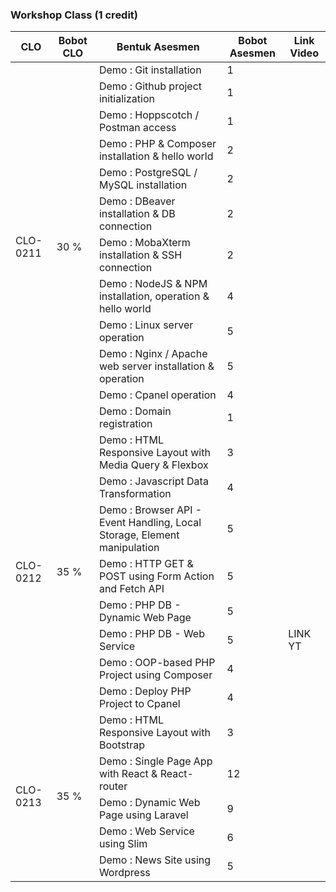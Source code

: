 ### Workshop Class (1 credit)

<table>
    <thead>
        <tr>
            <th>CLO</th>
            <th>Bobot CLO</th>
            <th>Bentuk Asesmen</th>
            <th>Bobot Asesmen</th>
            <th>Link Video</th>
        </tr>
    </thead>
    <tbody>
        <tr>
            <td rowspan=13>CLO-0211</td>
            <td rowspan=13>30 %</td>
        </tr>
        <tr>
            <td>Demo : Git installation</td><td>1</td><td></td>
        </tr>
        <tr>
            <td>Demo : Github project initialization</td><td>1</td>
        </tr>
        <tr>
            <td>Demo : Hoppscotch / Postman access</td><td>1</td>
        </tr>
        <tr>
            <td>Demo : PHP & Composer installation & hello world</td><td>2</td>
        </tr>
        <tr>
            <td>Demo : PostgreSQL / MySQL installation</td><td>2</td>
        </tr>        
        <tr>
            <td>Demo : DBeaver installation & DB connection</td><td>2</td>
        </tr>
        <tr>
            <td>Demo : MobaXterm installation & SSH connection</td><td>2</td>
        </tr>
        <tr>
            <td>Demo : NodeJS & NPM installation, operation & hello world</td><td>4</td>
        </tr>
        <tr>
            <td>Demo : Linux server operation</td><td>5</td>
        </tr>
        <tr>
            <td>Demo : Nginx / Apache web server installation & operation</td><td>5</td>
        </tr>
        <tr>
            <td>Demo : Cpanel operation</td><td>4</td>
        </tr>
        <tr>
            <td>Demo : Domain registration</td><td>1</td>
        </tr>
        <tr>
            <td rowspan=9>CLO-0212</td>
            <td rowspan=9>35 %</td>
        </tr>
        <tr>
            <td>Demo : HTML Responsive Layout with Media Query & Flexbox</td><td>3</td>
        </tr>
        <tr>
            <td>Demo : Javascript Data Transformation</td><td>4</td>
        </tr>
        <tr>
            <td>Demo : Browser API - Event Handling, Local Storage, Element manipulation</td><td>5</td>
        </tr>
        <tr>
            <td>Demo : HTTP GET & POST using Form Action and Fetch API</td><td>5</td>
        </tr>    
        <tr>
            <td>Demo : PHP DB - Dynamic Web Page</td><td>5</td>
        </tr>
        <tr>
            <td>Demo : PHP DB - Web Service</td><td>5</td><td>LINK YT</td>
        </tr>
        <tr>
            <td>Demo : OOP-based PHP Project using Composer</td><td>4</td>
        </tr>    
        <tr>
            <td>Demo : Deploy PHP Project to Cpanel</td><td>4</td>
        </tr>
        <tr>
            <td rowspan=6>CLO-0213</td>
            <td rowspan=6>35 %</td>
        </tr>
        <tr>
            <td>Demo : HTML Responsive Layout with Bootstrap</td><td>3</td>
        </tr>
        <tr>
            <td>Demo : Single Page App with React & React-router</td><td>12</td>
        </tr>
        <tr>
            <td>Demo : Dynamic Web Page using Laravel</td><td>9</td>
        </tr>
        <tr>
            <td>Demo : Web Service using Slim</td><td>6</td>
        </tr>
        <tr>
            <td>Demo : News Site using Wordpress</td><td>5</td>
        </tr>
    </tbody>
</table>
